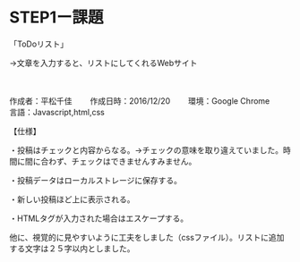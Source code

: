 STEP1ー課題
===========
「ToDoリスト」

→文章を入力すると、リストにしてくれるWebサイト

　
　

作成者：平松千佳　　
作成日時：2016/12/20　　
環境：Google Chrome　　
言語：Javascript,html,css　　


【仕様】

・投稿はチェックと内容からなる。→チェックの意味を取り違えていました。時間に間に合わず、チェックはできませんすみません。

・投稿データはローカルストレージに保存する。

・新しい投稿ほど上に表示される。

・HTMLタグが入力された場合はエスケープする。

他に、視覚的に見やすいように工夫をしました（cssファイル）。リストに追加する文字は２５字以内としました。
